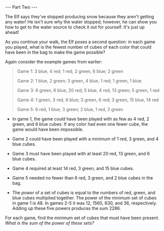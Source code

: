 --- Part Two ---

The Elf says they've stopped producing snow because they aren't getting any water! He isn't sure why the water stopped; however, he can show you how to get to the water source to check it out for yourself. It's just up ahead!

As you continue your walk, the Elf poses a second question: in each game you played, what is the fewest number of cubes of each color that could have been in the bag to make the game possible?

Again consider the example games from earlier:

>Game 1: 3 blue, 4 red; 1 red, 2 green, 6 blue; 2 green
>
>Game 2: 1 blue, 2 green; 3 green, 4 blue, 1 red; 1 green, 1 blue
>
>Game 3: 8 green, 6 blue, 20 red; 5 blue, 4 red, 13 green; 5 green, 1 red
>
>Game 4: 1 green, 3 red, 6 blue; 3 green, 6 red; 3 green, 15 blue, 14 red
>
>Game 5: 6 red, 1 blue, 3 green; 2 blue, 1 red, 2 green

- In game 1, the game could have been played with as few as 4 red, 2 green, and 6 blue cubes. If any color had even one fewer cube, the game would have been impossible.

- Game 2 could have been played with a minimum of 1 red, 3 green, and 4 blue cubes.
- Game 3 must have been played with at least 20 red, 13 green, and 6 blue cubes.
- Game 4 required at least 14 red, 3 green, and 15 blue cubes.
- Game 5 needed no fewer than 6 red, 3 green, and 2 blue cubes in the bag.

- The _power_ of a set of cubes is equal to the numbers of red, green, and blue cubes multiplied together. The power of the minimum set of cubes in game 1 is 48. In games 2-5 it was 12, 1560, 630, and 36, respectively. Adding up these five powers produces the sum 2286.

For each game, find the minimum set of cubes that must have been present. _What is the sum of the power of these sets?_
